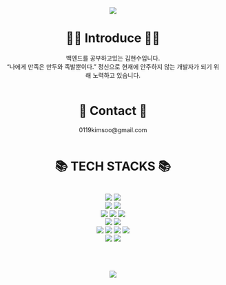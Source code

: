 <div align=center>
<img src="https://capsule-render.vercel.app/api?type=waving&color=0:ed9d0b,100:f94001&height=220&section=header&text=Welcom!%20&fontSize=80&desc=Kimsoo0119's%20GitHub%20Profile&descAlign=62&fontColor=ffff&animation=scaleIn&fontAlignY=39"/>

<div align=center><h1>👨‍💻 Introduce 👨‍💻</h1></div>
  백엔드를 공부하고있는 김현수입니다.
  <br>
“나에게 만족은 만두와 족발뿐이다.” 정신으로 현재에 안주하지 않는 개발자가 되기 위해 노력하고 있습니다.

<br>
<br>
  
  
<div align=center><h1>📧 Contact 📧</h1></div>
0119kimsoo@gmail.com
<br>
<br>

<div align=center><h1>📚 TECH STACKS 📚</h1></div>
<br>
<img src="https://img.shields.io/badge/JavaScript-F7DF1E?style=flat-square&logo=JavaScript&logoColor=white"/>
<img src="https://img.shields.io/badge/TypeScript-3178C6?style=flat-square&logo=typescript&logoColor=white"/>
<br>
  
<img src="https://img.shields.io/badge/Node.js-339933?style=flat-square&logo=Node.js&logoColor=white"/>
<img src="https://img.shields.io/badge/Nest.js-E0234E?style=flat&logo=NestJS&logoColor=white"/>
<br>
<img src="https://img.shields.io/badge/MariaDB-003545?style=flat-square&logo=MariaDB&logoColor=white"/>
<img src="https://img.shields.io/badge/PostgreSQL-4169E1?style=flat-square&logo=PostgreSQL&logoColor=white"/>
<img src="https://img.shields.io/badge/Redis-DC382D?style=flat-square&logo=Redis&logoColor=white"/>


<br>
<img src="https://img.shields.io/badge/TypeORM-007396?style=flat"> 
<img src="https://img.shields.io/badge/Prisma-2D3748?style=flat-square&logo=Prisma&logoColor=white"/>
<br>
  
<img src="https://img.shields.io/badge/AmazonEC2-FF9900?style=flat-square&logo=AmazonEC2&logoColor=white"/>
<img src="https://img.shields.io/badge/AmazonS3-569A31?style=flat-square&logo=AmazonS3&logoColor=white"/>
<img src="https://img.shields.io/badge/AmazonRDS-527FFF?style=flat-square&logo=AmazonRDS&logoColor=white"/>
<img src="https://img.shields.io/badge/AmazonElasticCahe-232F3E?style=flat-square&logo=amazonaws&logoColor=white"/>

<br>
<img src="https://img.shields.io/badge/React-61DAFB?style=flat-square&logo=React&logoColor=white"/>
<img src="https://img.shields.io/badge/Socket.io-010101?style=flat-square&logo=socketdotio&logoColor=white"/>

<br><br><br>
<img src="https://github-readme-stats.vercel.app/api?username=Kimsoo0119&show_icons=true"/>


  
</div>

<!---
Kimsoo0119/Kimsoo0119 is a ✨ special ✨ repository because its `README.md` (this file) appears on your GitHub profile.
You can click the Preview link to take a look at your changes.
--->
